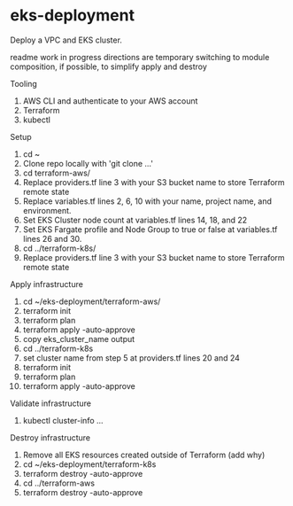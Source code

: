 # eks-deployment
Deploy a VPC and EKS cluster.

readme work in progress
directions are temporary
switching to module composition, if possible, to simplify apply and destroy

Tooling
1. AWS CLI and authenticate to your AWS account
1. Terraform
1. kubectl

Setup
1. cd ~
1. Clone repo locally with 'git clone ...'
1. cd terraform-aws/
1. Replace providers.tf line 3 with your S3 bucket name to store Terraform remote state
1. Replace variables.tf lines 2, 6, 10 with your name, project name, and environment.
1. Set EKS Cluster node count at variables.tf lines 14, 18, and 22
1. Set EKS Fargate profile and Node Group to true or false at variables.tf lines 26 and 30.
1. cd ../terraform-k8s/
1. Replace providers.tf line 3 with your S3 bucket name to store Terraform remote state

Apply infrastructure
1. cd ~/eks-deployment/terraform-aws/
1. terraform init
1. terraform plan
1. terraform apply -auto-approve
1. copy eks_cluster_name output
1. cd ../terraform-k8s
1. set cluster name from step 5 at providers.tf lines 20 and 24
1. terraform init
1. terraform plan
1. terraform apply -auto-approve

Validate infrastructure
1. kubectl cluster-info
...

Destroy infrastructure
1. Remove all EKS resources created outside of Terraform (add why)
1. cd ~/eks-deployment/terraform-k8s
1. terraform destroy -auto-approve
1. cd ../terraform-aws
1. terraform destroy -auto-approve
